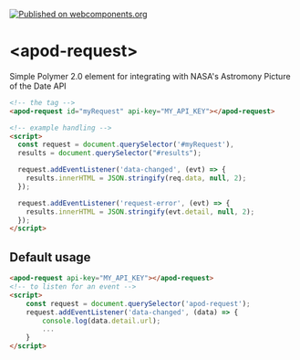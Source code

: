 [![Published on webcomponents.org](https://img.shields.io/badge/webcomponents.org-published-blue.svg?style=flat-square)](https://www.webcomponents.org/element/gthmb/apod-request)
# \<apod-request\>

Simple Polymer 2.0 element for integrating with NASA&#39;s Astromony Picture of the Date API

<!--
```
<custom-element-demo>
  <template>
    <script src="../webcomponentsjs/webcomponents-lite.js"></script>
    <link rel="import" href="apod-request.html">
    <div class="result-container">
    <pre id="results" class="result">Result will show here</pre>
    </div>
    <next-code-block></next-code-block>
  </template>
</custom-element-demo>
```
-->
```html
<!-- the tag -->
<apod-request id="myRequest" api-key="MY_API_KEY"></apod-request>

<!-- example handling -->
<script>
  const request = document.querySelector('#myRequest'),
  results = document.querySelector("#results");

  request.addEventListener('data-changed', (evt) => {
    results.innerHTML = JSON.stringify(req.data, null, 2);
  });

  request.addEventListener('request-error', (evt) => {
    results.innerHTML = JSON.stringify(evt.detail, null, 2);
  });
</script>
```

## Default usage
```html
<apod-request api-key="MY_API_KEY"></apod-request>
<!-- to listen for an event -->
<script>
    const request = document.querySelector('apod-request');
    request.addEventListener('data-changed', (data) => {
        console.log(data.detail.url);
        ...
    }
</script>
```
